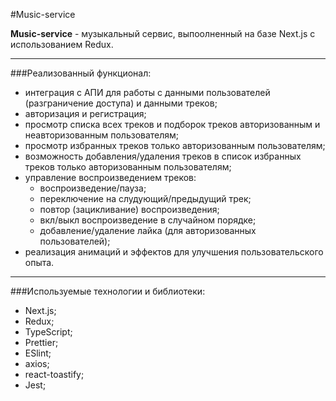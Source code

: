 #Music-service 

**Music-service** - музыкальный сервис, выпоолненный на базе Next.js с использованием Redux. 

---

###Реализованный функционал: 

- интеграция с АПИ для работы с данными пользователей (разграничение доступа) и данными треков; 
- авторизация и регистрация;
- просмотр списка всех треков и подборок треков авторизованным и неавторизованным пользователям;
- просмотр избранных треков только авторизованным пользователям;
- возможность добавления/удаления треков в список избранных треков только авторизованным пользователям;
- управление воспроизведением треков:
    - воспроизведение/пауза;
    - переключение на слудующий/предыдущий трек;
    - повтор (зацикливание) воспроизведения;
    - вкл/выкл воспроизведение в случайном порядке;
    - добавление/удаление лайка (для авторизованных пользователей);
- реализация анимаций и эффектов для улучшения пользовательского опыта.

---

###Используемые технологии и библиотеки: 

- Next.js;
- Redux;
- TypeScript;
- Prettier;
- ESlint;
- axios;
- react-toastify;
- Jest;



 
